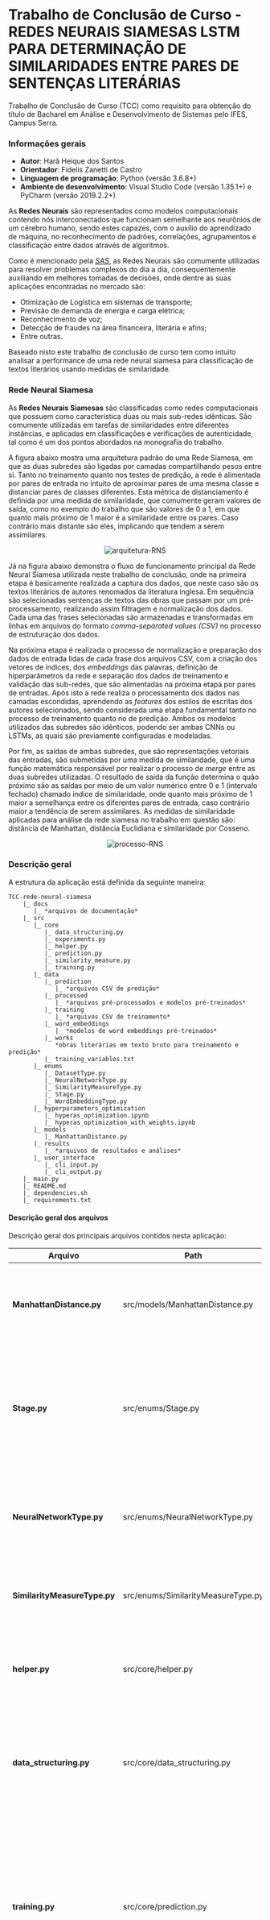 # Trabalho de Conclusão de Curso - REDES NEURAIS SIAMESAS LSTM PARA DETERMINAÇÃO DE SIMILARIDADES ENTRE PARES DE SENTENÇAS LITERÁRIAS

Trabalho de Conclusão de Curso (TCC) como requisito para obtenção do título de Bacharel em Análise e Desenvolvimento de Sistemas pelo IFES, Campus Serra.

### Informações gerais
- **Autor**: Harã Heique dos Santos
- **Orientador**: Fidelis Zanetti de Castro
- **Linguagem de programação**: Python (versão 3.6.8+)
- **Ambiente de desenvolvimento**: Visual Studio Code (versão 1.35.1+) e PyCharm (versão 2019.2.2+)

As **Redes Neurais** são representados como modelos computacionais contendo nós interconectados que funcionam 
semelhante aos neurônios de um cérebro humano, sendo estes capazes, com o auxílio do aprendizado de máquina, no 
reconhecimento de padrões, correlações, agrupamentos e classificação entre dados através de algoritmos.

Como é mencionado pela [*SAS*](https://www.sas.com/en_us/insights.html), as Redes Neurais são comumente 
utilizadas para resolver problemas complexos do dia a dia, consequentemente auxiliando em melhores tomadas de decisões, 
onde dentre as suas aplicações encontradas no mercado são:

* Otimização de Logística em sistemas de transporte;
* Previsão de demanda de energia e carga elétrica;
* Reconhecimento de voz;
* Detecção de fraudes na área financeira, literária e afins;
* Entre outras.

Baseado nisto este trabalho de conclusão de curso tem como intuito analisar a performance de uma rede neural siamesa 
para classificação de textos literários usando medidas de similaridade.

### Rede Neural Siamesa

As **Redes Neurais Siamesas** são classificadas como redes computacionais que possuem como característica duas ou mais sub-redes idênticas. São 
comumente utilizadas em tarefas de similaridades entre diferentes instâncias, e aplicadas em classificações e 
verificações de autenticidade, tal como é um dos pontos abordados na monografia do trabalho.

A figura abaixo mostra uma arquitetura padrão de uma Rede Siamesa, em que as duas subredes são ligadas por camadas
compartilhando pesos entre si. Tanto no treinamento quanto nos testes de predição, a rede é alimentada por pares de 
entrada no intuito de aproximar pares de uma mesma classe e distanciar pares de classes diferentes. Esta métrica de
distanciamento é definida por uma medida de similaridade, que comumente geram valores de saída, como no exemplo do
trabalho que são valores de 0 a 1, em que quanto mais próximo de 1 maior é a similaridade entre os pares. Caso contrário
mais distante são eles, implicando que tendem a serem assimilares.  

<p align="center">
    <img src="./docs/images/arquitetura_rede_padrao_siamesa.png" alt="arquitetura-RNS" title="Arquitetura Rede Neural Siamesa"/>
</p>

Já na figura abaixo demonstra o fluxo de funcionamento principal da Rede Neural Siamesa utilizada neste trabalho de conclusão, onde na primeira etapa é basicamente realizada a captura dos dados, que neste caso são os textos literários de autores renomados da literatura inglesa. Em sequência são selecionadas sentenças de textos das obras que passam por um pré-processamento, realizando assim filtragem e normalização dos dados. Cada uma das frases selecionadas são armazenadas e transformadas em linhas em arquivos do formato _comma-separated values (CSV)_ no processo de estruturação dos dados.

Na próxima etapa é realizada o processo de normalização e preparação dos dados de entrada lidas de cada frase dos arquivos CSV, com a criação dos vetores de índices, dos _embeddings_ das palavras, definição de hiperparâmetros da rede e separação dos dados de treinamento e validação das sub-redes, que são alimentadas na próxima etapa por pares de entradas. Após isto a rede realiza o processamento dos dados nas camadas escondidas, aprendendo as _features_ dos estilos de escritas dos autores selecionados, sendo considerada uma etapa fundamental tanto no processo de treinamento quanto no de predição. Ambos os modelos utilizados das subredes são idênticos, podendo ser ambas CNNs ou LSTMs, as quais são previamente configuradas e modeladas.

Por fim, as saídas de ambas subredes, que são representações vetoriais das entradas, são submetidas por uma medida de similaridade, que é uma função matemática responsável por realizar o processo de _merge_ entre as duas subredes utilizadas. O resultado de saída da função determina o quão próximo são as saídas por meio de um valor numérico entre 0 e 1 (intervalo fechado) chamado índice de similaridade, onde quanto mais próximo de 1 maior a semelhança entre os diferentes pares de entrada, caso contrário maior a tendência de serem assimilares. As medidas de similaridade aplicadas para análise da rede siamesa no trabalho em questão são: distância de Manhattan, distância Euclidiana e similaridade por Cosseno.

<p align="center">
    <img src="./docs/images/etapas-processo-RNS.png" alt="processo-RNS" title="Fluxo de funcionamento principal da Rede Neural Siamesa"/>
</p>

### Descrição geral
A estrutura da aplicação está definida da seguinte maneira:

```
TCC-rede-neural-siamesa
    |_ docs
       |_ *arquivos de documentação*
    |_ src
       |_ core
          |_ data_structuring.py
          |_ experiments.py
          |_ helper.py
          |_ prediction.py
          |_ similarity_measure.py
          |_ training.py
       |_ data
          |_ prediction
             |_ *arquivos CSV de predição*
          |_ processed
             |_ *arquivos pré-processados e modelos pré-treinados*
          |_ training
             |_ *arquivos CSV de treinamento*
          |_ word_embeddings
             |_ *modelos de word embeddings pré-treinados*
          |_ works
             *obras literárias em texto bruto para treinamento e predição*
          |_ training_variables.txt
       |_ enums
          |_ DatasetType.py
          |_ NeuralNetworkType.py
          |_ SimilarityMeasureType.py
          |_ Stage.py
          |_ WordEmbeddingType.py
       |_ hyperparameters_optimization
          |_ hyperas_optimization.ipynb
          |_ hyperas_optimization_with_weights.ipynb
       |_ models
          |_ ManhattanDistance.py
       |_ results
          |_ *arquivos de resultados e análises*
       |_ user_interface
          |_ cli_input.py
          |_ cli_output.py
    |_ main.py
    |_ README.md
    |_ dependencies.sh
    |_ requirements.txt
```

#### Descrição geral dos arquivos
Descrição geral dos principais arquivos contidos nesta aplicação:

Arquivo|Path|Descrição
---|---|---
**ManhattanDistance.py**|src/models/ManhattanDistance.py|Classe que representa a medida/função de similaridade da distância de Manhattan. São necessárias pois servem para realizar o processo de merge da saída das subredes siamesas.
**Stage.py**|src/enums/Stage.py|É a classe enumerada em que seus valores determinam qual dos estágios o usuário deseja executar da rede no processo de interação com a interface. Os valores são: NONE(0), TRAINING(1) e PREDICTION(2), os quais suas nomenclaturas são auto-explicativas.
**NeuralNetworkType.py**|src/enums/NeuralNetworkType.py|É a classe enumerada em que seus valores determinam quais serão os tipos das subredes siamesas ao criar os modelos artificiais internos, o qual no trabalho pode ser: CNN ou LSTM.
**SimilarityMeasureType.py**|src/enums/SimilarityMeasureType.py|É a classe enumerada em que seus valores determinam qual será a medida de similaridade utilizada saída da rede neural.
**helper.py**|src/core/helper.py|É o módulo responsável por conter variáveis e funções auxiliares para os módulos principais da aplicação: *data_structuring.py*, *prediction.py* e *training.py*.
**data_structuring.py**|src/core/data_structuring.py|É o módulo que contém um conjunto de funções responsáveis por ler os dados brutos das obras literárias, aplicar o pré-processamento de filtragem e normalização e preparar os datasets de treinamento e predição da rede.
**training.py**|src/core/prediction.py|É o módulo que contém funções para realização de todo o processo de treinamento da rede neural, ou seja, pré-processamento dos dados, criação da matrix incorporada, normalização/preparação dos dados, criação do modelo com suas camadas (criação da rede neural siamesa com uma arquitetura e medida de similaridade previamente escolhidas), execução do treinamento e seus resultados.
**prediction.py**|src/core/training.py|Este módulo contém funções para realização do processo de predição dado um conjunto de dados de entrada na rede previamente treinada, determinando assim o indíce de similiridade existente entre pares de entredas distintos.
**similarity_measure.py**|src/core/similarity_measure.py|Este módulo contém funções responsáveis por efetuar o cálculo de índice de similaridade na camada de merge da rede neural. Ela pode ser baseada em: distância de Manhattan, distância Euclidiana e similaridade de Cosseno.
**cli_input.py**|src/user_interface/cli_input.py|É um módulo que interage com o usuário fazendo o papel de receber, tratar e validar as entradas de informações requeridas pelo usuário.
**cli_output.py**|src/user_interface/cli_output.py|É um módulo que também interage com o usuário, mas com o papel de mostrar os dados e informações de saída, tais como mensagens, limpeza do prompt, quebras de linhas para mCampuselhor formatação e afins.
**main.py**|src/main.py|É o módulo principal (bootstrap) da aplicação, ou seja, contém a execução princpal e coordena as chamadas de todos os módulos e classes pertencentes.
**GoogleNews-vectors-negative300.bin.gz**|src/data/GoogleNews-vectors-negative300.bin.gz|Este arquivo é carregado runtime na aplicação e é basicamente responsável por realizar o word embedding, ou seja, define a incoporação word2vec corresponde de cada palavra das frases de entrada para serem encapsuladas na matriz de incorporação, sendo esta importante na etapa de criação do modelo e treinamento da rede neural siamesa.
**training_variables.txt**|src/data/training_variables.txt|Este arquivo guarda os principais paramêtros e hiperparâmetros definido no modelo da rede neural.
**arquivos CSV de predição**|src/data/arquivos de entrada de predição|São os arquivos, em geral no formato *.csv*, contendo somente duas colunas, sendo elas *phrase1* e *phrase2* (ambas frases extraídas de obras literárias de um autor da literatura inglesa).
**arquivos CSV de treinamento**|src/data/arquivos de entrada de treinamento|São os arquivos, em geral no formato *.csv*, contendo como as principais colunas *phrase1*, *phrase2* (ambas frases extraídas de obras literárias de um autor) e *label* (nome do autor das frases).
**arquivos de modelos da rede neural.h5**.|src/data/arquivos de modelos da rede neural.h5|Contém arrays multidimensionais de dados dos modelos da rede neural siamesa. Este arquivo é gerado sempre que o modelo da rede neural é salvo. Posteriormente na etapa de predição o modelo da rede salva é carregado e utilizado.


### Como executar?
Para executar a aplicação no ambiente Linux, o qual é o principal utilizado, basta seguir os seguintes passos:

1. Primeiramente é necessário conter o interpretador do Python 3. Para baixar e instalar siga este 
[link](https://www.python.org/downloads/), onde pode ser encontrado a última versão estável;

2. O ideal é que antes de executar a **etapa 3** é recomendável realizar a instalação das dependências em um ambiente 
virtual do Python, pois ele empacota todas as dependências que um projeto precisa e armazena em um 
diretório, isolando-o do SO base. A seguir um [link](https://pythonacademy.com.br/blog/python-e-virtualenv-como-programar-em-ambientes-virtuais) 
explicando em detalhes o que são e o passo a passo de como instalar e utilizar;

3. Abra o terminal bash dentro do ambiente virtual e execute o seguinte comando para instalar as dependências da 
aplicação:

        $ sh dependencies.sh

4. Após instalar as dependências ao projeto é necessário baixar o word2vec no [link](https://drive.google.com/file/d/0B7XkCwpI5KDYNlNUTTlSS21pQmM/edit) 
e colocá-lo no diretório **/src/data**;

5. Feito isto basta abrir o CLI (Command Line Interface) no diretório **/src** da aplicação e 
executar o seguinte comando para inicializar a aplicação:

        $ python3 main.py

6. Por fim basta interagir com a interface de linha de comando escolhendo as opções fornecidas pela aplicação, sendo as
principais de **treinamento** e **predição**.


### Informações adicionais
Todo o código fonte está hospedado no [GitHub](https://github.com/HaraHeique/TCC-Rede-Neural-Siamesa).
